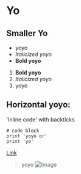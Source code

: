 # Yo
## Smaller Yo

* yoyo
* *Italicized yoyo*
* **Bold yoyo**

1. **Bold yoyo**
2. *Italicized yoyo*
3. yoyo

Horizontal yoyo:
---

'Inline code' with backticks

```
# code block
print 'yoyo or'
print 'yo'
```

[Link](https://bsalvania.github.io/cse15l-lab-reports/test.html)

> yoyo
![Image](https://www.clipartkey.com/mpngs/m/27-273702_transparent-yo-yo-png-yoyo-png.png)
